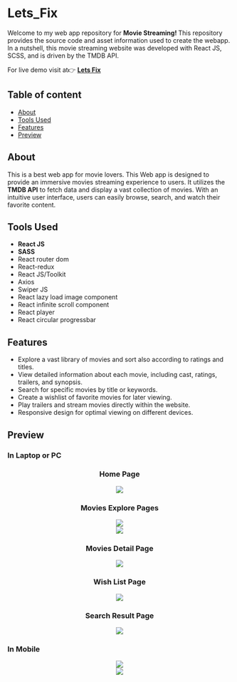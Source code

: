 # Lets_Fix
<p>Welcome to my web app repository for <b>Movie Streaming! </b>This repository provides the source code and asset information used to create the webapp. In a nutshell, this movie streaming website was developed with React JS, SCSS, and is driven by the TMDB API.</p>
<p>For live demo visit at👉 <a href = "https://letsfix.netlify.app/"><b>Lets Fix</b></a></p>

## Table of content

* [About](#about)
* [Tools Used](#tools-used)
* [Features](#features)
* [Preview](#preview)


## About 

This is a best web app for movie lovers. This Web app is designed to provide an immersive movies streaming experience to users. It utilizes the <b>TMDB API</b> to fetch data and display a vast collection of movies. With an intuitive user interface, users can easily browse, search, and watch their favorite content.


## Tools Used

- <b>React JS</b>
- <b>SASS</b>
- React router dom
- React-redux
- React JS/Toolkit
- Axios
- Swiper JS
- React lazy load image component
- React infinite scroll component
- React player
- React circular progressbar

## Features

- Explore a vast library of movies and sort also according to ratings and titles.
- View detailed information about each movie, including cast, ratings, trailers, and synopsis.
- Search for specific movies by title or keywords.
- Create a wishlist of favorite movies for later viewing.
- Play trailers and stream movies directly within the website.
- Responsive design for optimal viewing on different devices.

## Preview
### In Laptop or PC
<h3 align ="center" >Home Page</h3>
<div align= "center"><img src="https://github.com/BikashKakati/Lets_Fix/assets/118715700/3f77966a-49a6-4d10-85c0-aa39be691705"/><div>
<h3>Movies Explore Pages</h3>
<div align= "center"><img src="https://github.com/BikashKakati/Lets_Fix/assets/118715700/5ef29520-eb45-4072-beb4-72b3bbc05cd9"/><div>
<div align= "center"><img src="https://github.com/BikashKakati/Lets_Fix/assets/118715700/a3b8fdc7-5e07-486c-b797-1ae3f97cd9ac"/><div>
<h3>Movies Detail Page</h3>
<div align= "center"><img src="https://github.com/BikashKakati/Lets_Fix/assets/118715700/238a9554-9d2a-47b2-9b40-ddfc13bcad99"/><div>
<h3>Wish List Page</h3>
<div align= "center"><img src="https://github.com/BikashKakati/Lets_Fix/assets/118715700/aa44f599-f27f-42c3-94f7-c575da83339d"/><div>
<h3>Search Result Page</h3>
<div align= "center"><img src="https://github.com/BikashKakati/Lets_Fix/assets/118715700/eb079bcd-4494-4bbc-a55d-ec5d68be2ff5"/><div>
<h3 align= "left">In Mobile</h3>
<div align= "center"><img src="https://github.com/BikashKakati/Lets_Fix/assets/118715700/a608e363-3a51-41e2-80c7-860a0069d1a9"/><div>
<div align= "center"><img src="https://github.com/BikashKakati/Lets_Fix/assets/118715700/50f83714-cd6b-42d2-8fad-bb70bab049e6"/><div>


